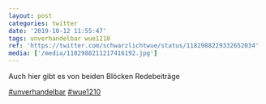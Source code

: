 ```yaml
---
layout: post
categories: twitter
date: '2019-10-12 11:55:47'
tags: unverhandelbar wue1210
ref: 'https://twitter.com/schwarzlichtwue/status/1182988229332652034'
media: ['/media/1182988211217416192.jpg']
---
```

Auch hier gibt es von beiden Blöcken Redebeiträge

[#unverhandelbar](/t/unverhandelbar) [#wue1210](/t/wue1210) 
